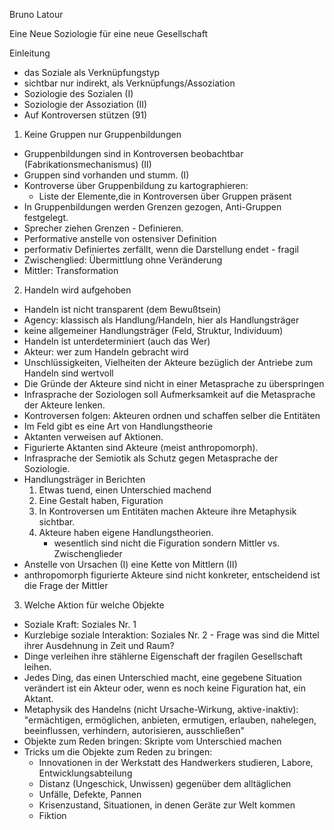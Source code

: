 Bruno Latour

Eine Neue Soziologie für eine neue Gesellschaft

Einleitung
- das Soziale als Verknüpfungstyp
- sichtbar nur indirekt, als Verknüpfungs/Assoziation
- Soziologie des Sozialen (I)
- Soziologie der Assoziation (II)
- Auf Kontroversen stützen (91)

1. Keine Gruppen nur Gruppenbildungen
- Gruppenbildungen sind in Kontroversen beobachtbar (Fabrikationsmechanismus) (II)
- Gruppen sind vorhanden und stumm. (I)
- Kontroverse über Gruppenbildung zu kartographieren:
  - Liste der Elemente,die in Kontroversen über Gruppen präsent
- In Gruppenbildungen werden Grenzen gezogen, Anti-Gruppen festgelegt.
- Sprecher ziehen Grenzen - Definieren.
- Performative anstelle von ostensiver Definition
- performativ Definiertes zerfällt, wenn die Darstellung endet - fragil
- Zwischenglied: Übermittlung ohne Veränderung
- Mittler: Transformation

2. Handeln wird aufgehoben
- Handeln ist nicht transparent (dem Bewußtsein)
- Agency: klassisch als Handlung/Handeln, hier als Handlungsträger
- keine allgemeiner Handlungsträger (Feld, Struktur, Individuum)
- Handeln ist unterdeterminiert (auch das Wer)
- Akteur: wer zum Handeln gebracht wird
- Unschlüssigkeiten, Vielheiten der Akteure bezüglich der Antriebe zum Handeln sind wertvoll
- Die Gründe der Akteure sind nicht in einer Metasprache zu überspringen
- Infrasprache der Soziologen soll Aufmerksamkeit auf die Metasprache der Akteure lenken.
- Kontroversen folgen: Akteuren ordnen und schaffen selber die Entitäten
- Im Feld gibt es eine Art von Handlungstheorie
- Aktanten verweisen auf Aktionen.
- Figurierte Aktanten sind Akteure (meist anthropomorph).
- Infrasprache der Semiotik als Schutz gegen Metasprache der Soziologie.
- Handlungsträger in Berichten
  1. Etwas tuend, einen Unterschied machend
  2. Eine Gestalt haben, Figuration
  3. In Kontroversen um Entitäten machen Akteure ihre Metaphysik sichtbar.
  4. Akteure haben eigene Handlungstheorien.
     - wesentlich sind nicht die Figuration sondern Mittler vs. Zwischenglieder
- Anstelle von Ursachen (I) eine Kette von Mittlern (II)
- anthropomorph figurierte Akteure sind nicht konkreter, entscheidend ist die Frage der Mittler

3. Welche Aktion für welche Objekte
- Soziale Kraft: Soziales Nr. 1
- Kurzlebige soziale Interaktion: Soziales Nr. 2 - Frage was sind die Mittel ihrer Ausdehnung in Zeit und Raum?
- Dinge verleihen ihre stählerne Eigenschaft der fragilen Gesellschaft leihen.
- Jedes Ding, das einen Unterschied macht, eine gegebene Situation verändert ist ein Akteur oder, wenn es noch keine Figuration hat, ein Aktant.
- Metaphysik des Handelns (nicht Ursache-Wirkung, aktive-inaktiv): "ermächtigen, ermöglichen, anbieten, ermutigen, erlauben, nahelegen, beeinflussen, verhindern, autorisieren, ausschließen"
- Objekte zum Reden bringen: Skripte vom Unterschied machen
- Tricks um die Objekte zum Reden zu bringen:
  - Innovationen in der Werkstatt des Handwerkers studieren, Labore, Entwicklungsabteilung
  - Distanz (Ungeschick, Unwissen) gegenüber dem alltäglichen
  - Unfälle, Defekte, Pannen
  - Krisenzustand, Situationen, in denen Geräte zur Welt kommen
  - Fiktion
  
